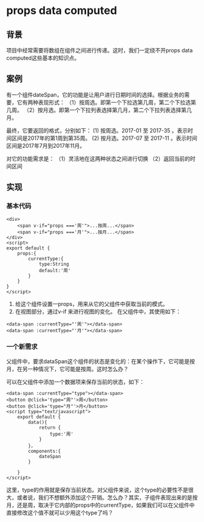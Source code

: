 # props data computed

## 背景
项目中经常需要将数组在组件之间进行传递。这时，我们一定绕不开props data computed这些基本的知识点。

## 案例

有一个组件dateSpan，它的功能是让用户进行日期时间的选择。根据业务的需要，它有两种表现形式：
（1）按周选。即第一个下拉选第几周，第二个下拉选第几周。
（2）按月选。即第一个下拉列表选择第几月，第二个下拉列表选择第几月。

最终，它要返回的格式，分别如下：
 (1) 按周选。2017-01 至 2017-35 。表示时间区间是2017年的第1周到第35周。
 (2) 按月选。2017-07 至 2017-11 。表示时间区间是2017年7月到2017年11月。

对它的功能需求是：
（1）灵活地在这两种状态之间进行切换
（2）返回当前的时间区间

## 实现
### 基本代码

```
<div>
	<span v-if="props ==='周'">...按周...</span>
	<span v-if="props ==='月'">...按月...</span>
</div>
<script>
export default {
	props:{
		currentType:{
			type:String
			default:'周'
		}
	}
}
</script>
```

1. 给这个组件设置一props，用来从它的父组件中获取当前的模式。
2. 在视图部分，通过v-if 来进行视图的变化。
在父组件中，其使用如下：
```
<data-span :currentType="'周'"></data-span>
<data-span :currentType="'月'"></data-span>

```

### 一个新需求

父组件中，要求dataSpan这个组件的状态是变化的：在某个操作下，它可能是按月，在另一种情况下，它可能是按周。这时怎么办？

可以在父组件中添加一个数据项来保存当前的状态，如下：
```
<data-span :currentType="type"></data-span>
<button @click='type="周"'>周</button>
<button @click='type="月"'>月</button>
<script type="text/javascript">
	export default {
		data(){
			return {
				type:'周'
			}
		}，
		components:{
			dateSpan
		}

	}
</script>
```

这里，type的作用就是保存当前状态。对父组件来说，这个type的必要性不是很大，或者说，我们不想额外添加这个开销。怎么办？其实，子组件表现出来的是按月，还是周，取决于它内部的props中的currentType，如果我们可以在父组件中直接修改这个值不就可以少用这个type了吗？

